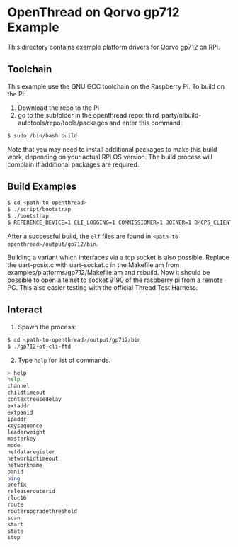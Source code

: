 # OpenThread on Qorvo gp712 Example

This directory contains example platform drivers for Qorvo gp712 on RPi.

## Toolchain

This example use the GNU GCC toolchain on the Raspberry Pi. To build on the Pi:

1. Download the repo to the Pi
2. go to the subfolder in the openthread repo: third_party/nlbuild-autotools/repo/tools/packages and enter this command:

```bash
$ sudo /bin/bash build
```

Note that you may need to install additional packages to make this build work, depending on your actual RPi OS version. The build process will complain if additional packages are required.

## Build Examples

```bash
$ cd <path-to-openthread>
$ ./script/bootstrap
$ ./bootstrap
$ REFERENCE_DEVICE=1 CLI_LOGGING=1 COMMISSIONER=1 JOINER=1 DHCP6_CLIENT=1 DHCP6_SERVER=1 BORDER_ROUTER=1 make -f examples/Makefile-gp712
```

After a successful build, the `elf` files are found in `<path-to-openthread>/output/gp712/bin`.

Building a variant which interfaces via a tcp socket is also possible. Replace the uart-posix.c with uart-socket.c in the Makefile.am from examples/platforms/gp712/Makefile.am and rebuild. Now it should be possible to open a telnet to socket 9190 of the raspberry pi from a remote PC. This also easier testing with the official Thread Test Harness.

##

## Interact

1. Spawn the process:

```bash
$ cd <path-to-openthread>/output/gp712/bin
$ ./gp712-ot-cli-ftd
```

2. Type `help` for list of commands.

```bash
> help
help
channel
childtimeout
contextreusedelay
extaddr
extpanid
ipaddr
keysequence
leaderweight
masterkey
mode
netdataregister
networkidtimeout
networkname
panid
ping
prefix
releaserouterid
rloc16
route
routerupgradethreshold
scan
start
state
stop
```
